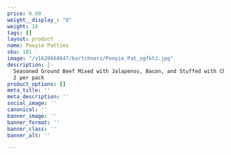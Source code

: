 ```yaml
---
price: 6.89
weight__display_: "0"
weight: 16
tags: []
layout: product
name: Pooyie Patties
sku: 101
image: "/v1620664647/kartchners/Pooyie_Pat_zgfktz.jpg"
description: |-
  Seasoned Ground Beef Mixed with Jalapenos, Bacon, and Stuffed with Cheddar Cheese
  2 per pack
product_options: []
meta_title: ''
meta_description: ''
social_image: ''
canonical: ''
banner_image: ''
banner_format: ''
banner_class: ''
banner_alt: ''

---
```

